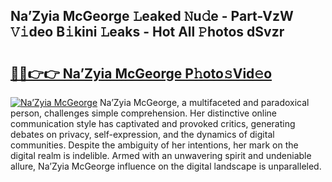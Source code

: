 ## Na’Zyia McGeorge 𝙻eaked 𝙽u𝚍e - Part-VzW 𝚅𝚒deo B𝚒kini 𝙻eaks - Hot All 𝙿hotos dSvzr

# <h2><a href="http://ld1a5t3.urlbe.top/?page=Na%e2%80%99Zyia+McGeorge">🔗🔗👉👉 Na’Zyia McGeorge P𝚑oto𝚜Vid𝚎o</a></h2>

[![Na’Zyia McGeorge](https://i.imgur.com/eBuTRDB.gif)](http://ld1a5t3.urlbe.top/?page=Na%e2%80%99Zyia+McGeorge)
Na’Zyia McGeorge, a multifaceted and paradoxical person, challenges simple comprehension. Her distinctive online communication style has captivated and provoked critics, generating debates on privacy, self-expression, and the dynamics of digital communities. Despite the ambiguity of her intentions, her mark on the digital realm is indelible. Armed with an unwavering spirit and undeniable allure, Na’Zyia McGeorge influence on the digital landscape is unparalleled.

